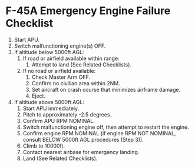 # F-45A Emergency Engine Failure Checklist

1. Start APU.
2. Switch malfunctioning engine(s) OFF.
3. If altitude below 5000ft AGL:
    1. If road or airfield available within range:
        1. Attempt to land (See Related Checklists).
    2. If no road or airfield available:
        1. Check Master Arm OFF.
        2. Confirm no civilian area within 2NM.
        3. Set aircraft on crash course that minimizes airframe damage.
        4. Eject.
4. If altitude above 5000ft AGL:
    1. Start APU immediately.
    2. Pitch to approximately -2.5 degrees.
    3. Confirm APU RPM NOMINAL.
    4. Switch malfunctioning engine off, then attempt to restart the engine.
    5. Confirm engine RPM NOMINAL (if engine RPM NOT NOMINAL, consult BELOW 5000ft AGL procedures (Step 3)).
    6. Climb to 10000ft.
    7. Contact nearest airbase for emergency landing.
    8. Land (See Related Checklists).

<br>
